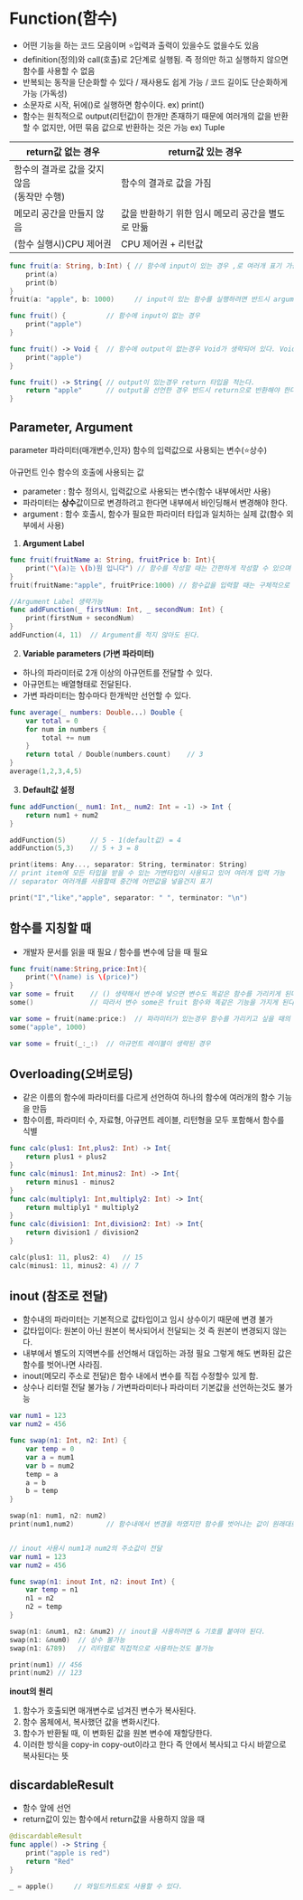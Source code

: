 # Function(함수)
- 어떤 기능을 하는 코드 모음이며 ⭐️입력과 출력이 있을수도 없을수도 있음 
- definition(정의)와 call(호출)로 2단계로 실행됨. 즉 정의만 하고 실행하지 않으면 함수를 사용할 수 없음
- 반복되는 동작을 단순화할 수 있다 / 재사용도 쉽게 가능 / 코드 길이도 단순화하게 가능 (가독성)
- 소문자로 시작, 뒤에()로 실행하면 함수이다. ex) print()
- 함수는 원칙적으로 output(리턴값)이 한개만 존재하기 때문에 여러개의 값을 반환할 수 없지만, 어떤 묶음 값으로 반환하는 것은 가능 ex) Tuple

|return값 없는 경우|return값 있는 경우|
|---|---|
|함수의 결과로 값을 갖지 않음 <br/> (동작만 수행)|함수의 결과로 값을 가짐|
|메모리 공간을 만들지 않음|값을 반환하기 위한 임시 메모리 공간을 별도로 만듦|
|(함수 실행시)CPU 제어권|CPU 제어권 + 리턴값|

```swift
func fruit(a: String, b:Int) { // 함수에 input이 있는 경우 ,로 여러개 표기 가능
    print(a)
    print(b)
}
fruit(a: "apple", b: 1000)     // input이 있는 함수를 실행하려면 반드시 argument를 적어야 한다.

func fruit() {          // 함수에 input이 없는 경우
    print("apple")
}

func fruit() -> Void {  // 함수에 output이 없는경우 Void가 생략되어 있다. Void 대신 ()도 가능.
    print("apple")
}

func fruit() -> String{ // output이 있는경우 return 타입을 적는다.
    return "apple"      // output을 선언한 경우 반드시 return으로 반환해야 한다.
}
```

## Parameter, Argument
parameter
파라미터(매개변수,인자)
함수의 입력값으로 사용되는 변수(⭐️상수)

아규먼트 인수
함수의 호출에 사용되는 값

- parameter : 함수 정의시, 입력값으로 사용되는 변수(함수 내부에서만 사용)
- 파라미터는 **상수**값이므로 변경하려고 한다면 내부에서 바인딩해서 변경해야 한다.
- argument : 함수 호출시, 함수가 필요한 파라미터 타입과 일치하는 실제 값(함수 외부에서 사용)

1) **Argument Label**
```swift
func fruit(fruitName a: String, fruitPrice b: Int){ 
    print("\(a)는 \(b)원 입니다") // 함수를 작성할 때는 간편하게 작성할 수 있으며
}
fruit(fruitName:"apple", fruitPrice:1000) // 함수값을 입력할 때는 구체적으로 명시해 줄 수 있다

//Argument Label 생략가능
func addFunction(_ firstNum: Int, _ secondNum: Int) {
    print(firstNum + secondNum)
}
addFunction(4, 11)  // Argument를 적지 않아도 된다.
```

2) **Variable parameters (가변 파라미터)**
- 하나의 파라미터로 2개 이상의 아규먼트를 전달할 수 있다.
- 아규먼트는 배열형태로 전달된다.
- 가변 파라미터는 함수마다 한개씩만 선언할 수 있다.
```swift
func average(_ numbers: Double...) Double {
    var total = 0
    for num in numbers {
        total += num
    }
    return total / Double(numbers.count)    // 3
}
average(1,2,3,4,5)
```
3) **Default값 설정**
```swift
func addFunction(_ num1: Int,_ num2: Int = -1) -> Int {
    return num1 + num2
}

addFunction(5)      // 5 - 1(default값) = 4
addFunction(5,3)    // 5 + 3 = 8

print(items: Any..., separator: String, terminator: String)
// print item에 모든 타입을 받을 수 있는 가변타입이 사용되고 있어 여러개 입력 가능
// separator 여러개를 사용할때 중간에 어떤값을 넣을건지 표기

print("I","like","apple", separator: " ", terminator: "\n")
```

## 함수를 지칭할 때
- 개발자 문서를 읽을 때 필요 / 함수를 변수에 담을 때 필요
```swift
func fruit(name:String,price:Int){
    print("\(name) is \(price)")
}
var some = fruit    // () 생략해서 변수에 넣으면 변수도 똑같은 함수를 가리키게 된다.
some()              // 따라서 변수 some은 fruit 함수와 똑같은 기능을 가지게 된다.

var some = fruit(name:price:)  // 파라미터가 있는경우 함수를 가리키고 싶을 때의 표기
some("apple", 1000)

var some = fruit(_:_:)  // 아규먼트 레이블이 생략된 경우
```

## Overloading(오버로딩)
- 같은 이름의 함수에 파라미터를 다르게 선언하여 하나의 함수에 여러개의 함수 기능을 만듬
- 함수이름, 파라미터 수, 자료형, 아규먼트 레이블, 리턴형을 모두 포함해서 함수를 식별

```swift
func calc(plus1: Int,plus2: Int) -> Int{
    return plus1 + plus2
}
func calc(minus1: Int,minus2: Int) -> Int{
    return minus1 - minus2
}
func calc(multiply1: Int,multiply2: Int) -> Int{
    return multiply1 * multiply2
}
func calc(division1: Int,division2: Int) -> Int{
    return division1 / division2
}

calc(plus1: 11, plus2: 4)   // 15
calc(minus1: 11, minus2: 4) // 7
```

## inout (참조로 전달)
- 함수내의 파라미터는 기본적으로 값타입이고 임시 상수이기 때문에 변경 불가
- 값타입이다: 원본이 아닌 원본이 복사되어서 전달되는 것 즉 원본이 변경되지 않는다.
- 내부에서 별도의 지역변수를 선언해서 대입하는 과정 필요 그렇게 해도 변화된 값은 함수를 벗어나면 사라짐.
- inout(메모리 주소로 전달)은 함수 내에서 변수를 직접 수정할수 있게 함.
- 상수나 리터럴 전달 불가능 / 가변파라미터나 파라미터 기본값을 선언하는것도 불가능
```swift
var num1 = 123
var num2 = 456

func swap(n1: Int, n2: Int) {
    var temp = 0
    var a = num1
    var b = num2
    temp = a
    a = b
    b = temp
}

swap(n1: num1, n2: num2)
print(num1,num2)        // 함수내에서 변경을 하였지만 함수를 벗어나는 값이 원래대로 돌아옴


// inout 사용시 num1과 num2의 주소값이 전달
var num1 = 123
var num2 = 456

func swap(n1: inout Int, n2: inout Int) {
    var temp = n1
    n1 = n2
    n2 = temp
}

swap(n1: &num1, n2: &num2) // inout을 사용하려면 & 기호를 붙여야 된다.
swap(n1: &num0)  // 상수 불가능
swap(n1: &789)   // 리터럴로 직접적으로 사용하는것도 불가능

print(num1) // 456
print(num2) // 123
```
**inout의 원리**
1) 함수가 호출되면 매개변수로 넘겨진 변수가 복사된다.
2) 함수 몸체에서, 복사했던 값을 변화시킨다.
3) 함수가 반환될 때, 이 변화된 값을 원본 변수에 재할당한다.
4) 이러한 방식을 copy-in copy-out이라고 한다 즉 안에서 복사되고 다시 바깥으로 복사된다는 뜻

## discardableResult
- 함수 앞에 선언
- return값이 있는 함수에서 return값을 사용하지 않을 때

```swift
@discardableResult
func apple() -> String {
    print("apple is red")
    return "Red"
}

_ = apple()     // 와일드카드로도 사용할 수 있다.
```
